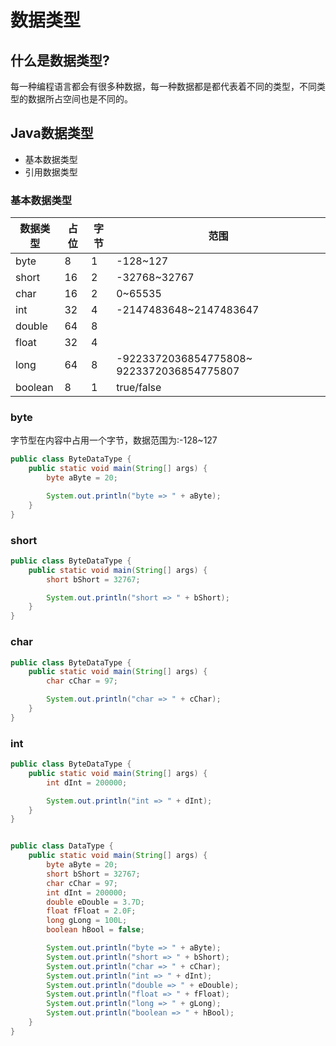 # 数据类型
## 什么是数据类型?
<p>每一种编程语言都会有很多种数据，每一种数据都是都代表着不同的类型，不同类型的数据所占空间也是不同的。</p>

## Java数据类型
- 基本数据类型
- 引用数据类型

### 基本数据类型
  | 数据类型 | 占位 | 字节 | 范围                                      |
  | -------- | ---- | ---- | ----------------------------------------- |
  | byte     | 8    | 1    | -128~127                                  |
  | short    | 16   | 2    | -32768~32767                              |
  | char     | 16   | 2    | 0~65535                                   |
  | int      | 32   | 4    | -2147483648~2147483647                    |
  | double   | 64   | 8    |                                           |
  | float    | 32   | 4    |                                           |
  | long     | 64   | 8    | -9223372036854775808~ 9223372036854775807 |
  | boolean  | 8    | 1    | true/false                                |

### byte
<p>字节型在内容中占用一个字节，数据范围为:-128~127</p>


```Java
public class ByteDataType {
    public static void main(String[] args) {
        byte aByte = 20;

        System.out.println("byte => " + aByte);
    }
}
```

### short
<p></p>

```Java
public class ByteDataType {
    public static void main(String[] args) {
        short bShort = 32767;

        System.out.println("short => " + bShort);
    }
}
```

### char
<p></p>

```Java
public class ByteDataType {
    public static void main(String[] args) {
        char cChar = 97;

        System.out.println("char => " + cChar);
    }
}
```

### int
<p></p>

```Java
public class ByteDataType {
    public static void main(String[] args) {
        int dInt = 200000;

        System.out.println("int => " + dInt);
    }
}
```

```Java

public class DataType {
    public static void main(String[] args) {
        byte aByte = 20;
        short bShort = 32767;
        char cChar = 97;
        int dInt = 200000;
        double eDouble = 3.7D;
        float fFloat = 2.0F;
        long gLong = 100L;
        boolean hBool = false;

        System.out.println("byte => " + aByte);
        System.out.println("short => " + bShort);
        System.out.println("char => " + cChar);
        System.out.println("int => " + dInt);
        System.out.println("double => " + eDouble);
        System.out.println("float => " + fFloat);
        System.out.println("long => " + gLong);
        System.out.println("boolean => " + hBool);
    }
}
```

